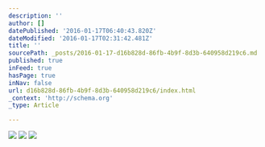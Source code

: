 ```yaml
---
description: ''
author: []
datePublished: '2016-01-17T06:40:43.820Z'
dateModified: '2016-01-17T02:31:42.481Z'
title: ''
sourcePath: _posts/2016-01-17-d16b828d-86fb-4b9f-8d3b-640958d219c6.md
published: true
inFeed: true
hasPage: true
inNav: false
url: d16b828d-86fb-4b9f-8d3b-640958d219c6/index.html
_context: 'http://schema.org'
_type: Article

---
```

![](https://the-grid-user-content.s3-us-west-2.amazonaws.com/80f2ece9-06c7-4466-86df-d4a4c25320f4.png)
![](https://the-grid-user-content.s3-us-west-2.amazonaws.com/8fdeeeb4-0c0b-448c-98c2-581420ded5fe.png)
![](https://the-grid-user-content.s3-us-west-2.amazonaws.com/c0add10e-19b0-452b-a8e6-2d3d7c6dabfe.png)